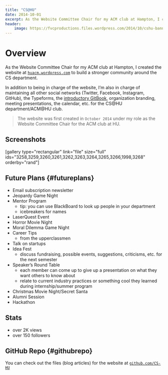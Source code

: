 ```yaml
---
title: "CS@HU"
date: 2014-10-01
excerpt: As the Website Committee Chair for my ACM club at Hampton, I created the website at huacm.wordpress.com to build a stronger community around the CS department.
header:
    image: https://fvcproductions.files.wordpress.com/2014/10/cshu-banner.jpg
---
```


Overview
========

As the Website Committee Chair for my ACM club at Hampton, I created the
website at [`huacm.wordpress.com`](https://huacm.wordpress.com "CS@HU")
to build a stronger community around the CS department.

In addition to being in charge of the website, I’m also in charge of
maintaining all other social networks (Twitter, Facebook, Instagram,
GitHub), the Typeforms, the [introductory
GitBook](https://bit.ly/hu-book "GitBook"), organization branding,
meeting presentations, the calendar, etc. for the CS@HU
department/ACM@HU club.

> The website was first created in `October 2014` under my role as the
> Website Committee Chair for the ACM club at HU.

Screenshots
-----------

\[gallery type="rectangular" link="file" size="full"
ids="3258,3259,3260,3261,3262,3263,3264,3265,3266,1998,3268"
orderby="rand"\]

Future Plans {#futureplans}
------------

-   Email subscription newsletter
-   Jeopardy Game Night
-   Mentor Program
    -   tip: you can use BlackBoard to look up people in your department
    -   icebreakers for names
-   LaserQuest Event
-   Horror Movie Night
-   Moral Dilemma Game Night
-   Career Tips
    -   from the upperclassmen
-   Talk on startups
-   Idea Fest
    -   discuss fundraising, possible events, suggestions, criticisms,
        etc. for the next semester
-   Speaker’s Round Table
    -   each member can come up to give up a presentation on what they
        want others to know about
    -   relate to current industry practices or something cool they
        learned during internship/summer program
-   Christmas Movie Night/Secret Santa
-   Alumni Session
-   Hackathon

Stats
-----

-   over 2K views
-   over 150 followers

GitHub Repo {#githubrepo}
-----------

You can check out the files (blog articles) for the website at
[`github.com/CS-HU`](https://github.com/CS-HU "CS@HU")
